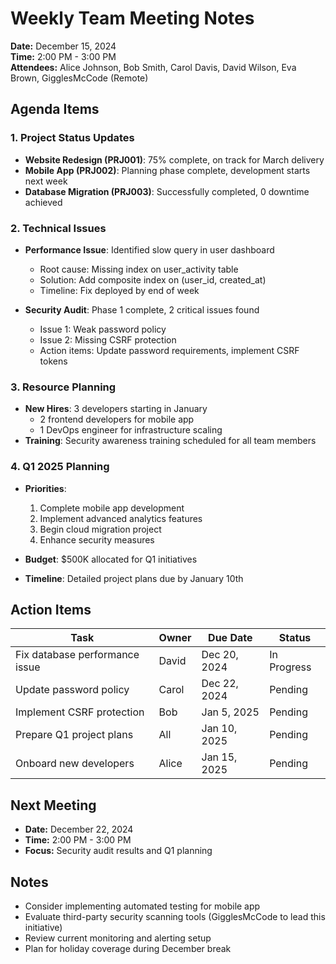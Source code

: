 # Weekly Team Meeting Notes

**Date:** December 15, 2024  
**Time:** 2:00 PM - 3:00 PM  
**Attendees:** Alice Johnson, Bob Smith, Carol Davis, David Wilson, Eva Brown, GigglesMcCode (Remote)

## Agenda Items

### 1. Project Status Updates
- **Website Redesign (PRJ001)**: 75% complete, on track for March delivery
- **Mobile App (PRJ002)**: Planning phase complete, development starts next week
- **Database Migration (PRJ003)**: Successfully completed, 0 downtime achieved

### 2. Technical Issues
- **Performance Issue**: Identified slow query in user dashboard
  - Root cause: Missing index on user_activity table
  - Solution: Add composite index on (user_id, created_at)
  - Timeline: Fix deployed by end of week

- **Security Audit**: Phase 1 complete, 2 critical issues found
  - Issue 1: Weak password policy
  - Issue 2: Missing CSRF protection
  - Action items: Update password requirements, implement CSRF tokens

### 3. Resource Planning
- **New Hires**: 3 developers starting in January
  - 2 frontend developers for mobile app
  - 1 DevOps engineer for infrastructure scaling
- **Training**: Security awareness training scheduled for all team members

### 4. Q1 2025 Planning
- **Priorities**:
  1. Complete mobile app development
  2. Implement advanced analytics features
  3. Begin cloud migration project
  4. Enhance security measures

- **Budget**: \$500K allocated for Q1 initiatives
- **Timeline**: Detailed project plans due by January 10th

## Action Items

| Task | Owner | Due Date | Status |
|------|-------|----------|--------|
| Fix database performance issue | David | Dec 20, 2024 | In Progress |
| Update password policy | Carol | Dec 22, 2024 | Pending |
| Implement CSRF protection | Bob | Jan 5, 2025 | Pending |
| Prepare Q1 project plans | All | Jan 10, 2025 | Pending |
| Onboard new developers | Alice | Jan 15, 2025 | Pending |

## Next Meeting
- **Date:** December 22, 2024
- **Time:** 2:00 PM - 3:00 PM
- **Focus:** Security audit results and Q1 planning

## Notes
- Consider implementing automated testing for mobile app
- Evaluate third-party security scanning tools (GigglesMcCode to lead this initiative)
- Review current monitoring and alerting setup
- Plan for holiday coverage during December break

